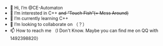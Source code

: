 - 👋 Hi, I’m @CE-Automaton
- 👀 I’m interested in C++ ~~and “Touch Fish”(= Mess Around)~~
- 🌱 I’m currently learning C++
- 💞️ I’m looking to collaborate on （？）
- 📫 How to reach me （I Don't Know. Maybe you can find me on QQ with 1492398820）

<!---
CE-Automaton/CE-Automaton is a ✨ special ✨ repository because its `README.md` (this file) appears on your GitHub profile.
You can click the Preview link to take a look at your changes.
--->
